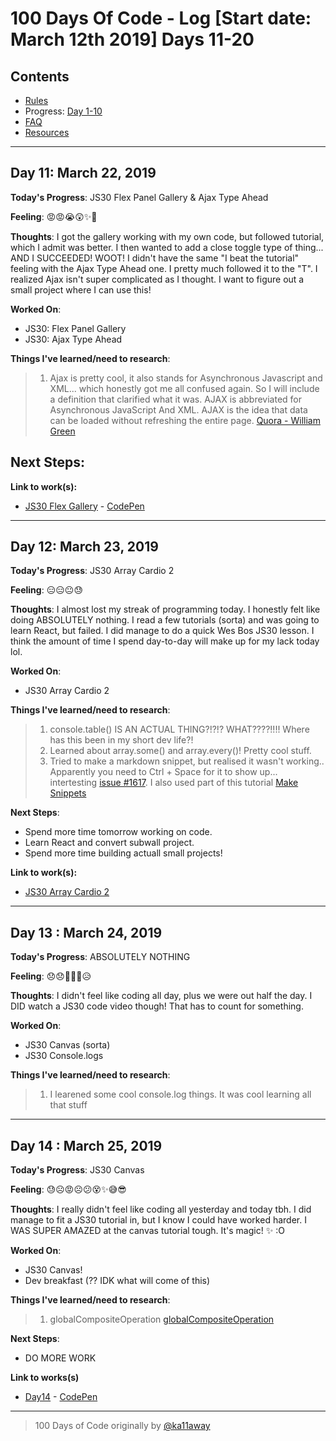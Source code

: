 # 100 Days Of Code - Log [Start date: March 12th 2019] Days 11-20

## Contents

-   [Rules](rules.md)
-   Progress: [Day 1-10](/Days1-10.md)
-   [FAQ](FAQ.md)
-   [Resources](resources.md)

---

## Day 11: March 22, 2019

**Today's Progress**: JS30 Flex Panel Gallery & Ajax Type Ahead

**Feeling**: 😡😡😭😲✨🎉

**Thoughts**: I got the gallery working with my own code, but followed tutorial, which I admit was better. I then wanted to add a close toggle type of thing... AND I SUCCEEDED! WOOT!
I didn't have the same "I beat the tutorial" feeling with the Ajax Type Ahead one. I pretty much followed it to the "T". I realized Ajax isn't super complicated as I thought. I want to figure out a small project
where I can use this!

**Worked On**:

- JS30: Flex Panel Gallery
- JS30: Ajax Type Ahead

**Things I've learned/need to research**:

> 1. Ajax is pretty cool, it also stands for Asynchronous Javascript and XML... which honestly got me all confused again. So I will include a definition that clarified what it was.
>     AJAX is abbreviated for Asynchronous  JavaScript And XML. AJAX is the idea that data can be loaded without refreshing the entire page. [Quora - William Green](https://qr.ae/TW85Rb)

**Next Steps**:
-  

**Link to work(s):**

- [JS30 Flex Gallery](/Day011/05FlexGallery) - [CodePen](https://codepen.io/atomikjaye/pen/pYqZKm)

---

## Day 12: March 23, 2019

**Today's Progress**: JS30 Array Cardio 2

**Feeling**: 😑😑😐😓

**Thoughts**: I almost lost my streak of programming today. I honestly felt like doing ABSOLUTELY nothing. I read a few tutorials (sorta) and was going to learn React, but failed. I did manage to do a quick Wes Bos JS30 lesson.
I think the amount of time I spend day-to-day will make up for my lack today lol.

**Worked On**:

- JS30 Array Cardio 2

**Things I've learned/need to research**:

> 1. console.table() IS AN ACTUAL THING?!?!? WHAT????!!!! Where has this been in my short dev life?!
> 2. Learned about array.some() and array.every()! Pretty cool stuff.
> 3. Tried to make a markdown snippet, but realised it wasn't working.. Apparently you need to Ctrl + Space for it to show up... intertesting [issue #1617](https://github.com/Microsoft/vscode/issues/1617). I also used part of this tutorial [Make Snippets](https://scotch.io/bar-talk/write-less-code-by-creating-snippets-in-visual-studio-code)

**Next Steps**:
-  Spend more time tomorrow working on code.
- Learn React and convert subwall project.
- Spend more time building actuall small projects!

**Link to work(s):**

- [JS30 Array Cardio 2](/Day012/)

---


## Day 13 : March 24, 2019

**Today's Progress**: ABSOLUTELY NOTHING

**Feeling**: 😞😞🙍🏾‍♀️😥

**Thoughts**: I didn't feel like coding all day, plus we were out half the day. I DID watch a JS30 code video though! That has to count for something.

**Worked On**: 
- JS30 Canvas (sorta)
- JS30 Console.logs

**Things I've learned/need to research**:
> 1. I learened some cool console.log things. It was cool learning all that stuff

---

## Day 14 : March 25, 2019

**Today's Progress**: JS30 Canvas

**Feeling**: 😓☹😡☹😕😵✨😅😎

**Thoughts**: I really didn't feel like coding all yesterday and today tbh. I did manage to fit a JS30 tutorial in, but I know I could have worked harder. I WAS SUPER AMAZED at the canvas tutorial tough. It's magic! ✨ :O

**Worked On**: 
- JS30 Canvas!
- Dev breakfast (?? IDK what will come of this)

**Things I've learned/need to research**:
> 1. globalCompositeOperation [globalCompositeOperation](https://developer.mozilla.org/en-US/docs/Web/API/CanvasRenderingContext2D/globalCompositeOperation)
 
**Next Steps**: 
- DO MORE WORK

**Link to works(s)**
- [Day14](/Day014) - [CodePen](https://codepen.io/atomikjaye/pen/WmWoxe)

---

> 100 Days of Code originally by [@ka11away](https://twitter.com/ka11away)
